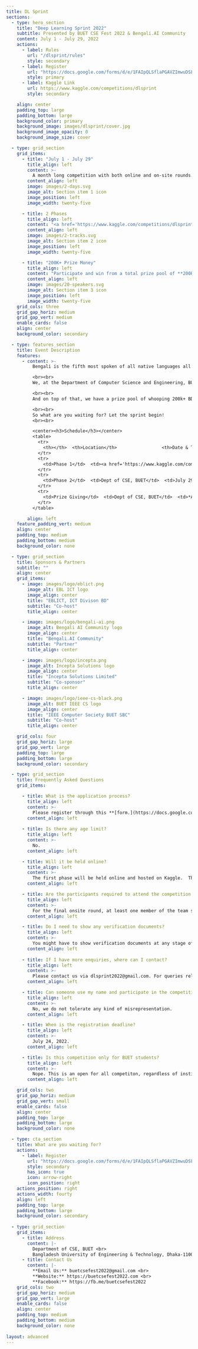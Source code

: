 ```yaml
---
title: DL Sprint
sections:
  - type: hero_section
    title: "Deep Learning Sprint 2022"
    subtitle: Presented by BUET CSE Fest 2022 & Bengali.AI Community
    content: July 1 - July 29, 2022
    actions:
      - label: Rules
        url: "/dlsprint/rules"
        style: secondary
      - label: Register
        url: "https://docs.google.com/forms/d/e/1FAIpQLSflaPGAVZImwuDSFiwZ7rrIs7F0nzptntbYHcrHvrfSZ2I1KA/viewform"
        style: primary
      - label: Kaggle Link
        url: https://www.kaggle.com/competitions/dlsprint
        style: secondary

    align: center
    padding_top: large
    padding_bottom: large
    background_color: primary
    background_image: images/dlsprint/cover.jpg
    background_image_opacity: 0
    background_image_size: cover

  - type: grid_section
    grid_items:
      - title: "July 1 - July 29"
        title_align: left
        content: >-
          A month long competition with both online and on-site rounds.
        content_align: left
        image: images/2-days.svg
        image_alt: Section item 1 icon
        image_position: left
        image_width: twenty-five

      - title: 2 Phases
        title_align: left
        content: "<a href='https://www.kaggle.com/competitions/dlsprint' target='_blank'>**Phase 1:** July 1 - July 25</a><br>**Phase 2:** July 29"
        content_align: left
        image: images/2-tracks.svg
        image_alt: Section item 2 icon
        image_position: left
        image_width: twenty-five

      - title: "200K+ Prize Money"
        title_align: left
        content: "Participate and win from a total prize pool of **200K+ BDT**"
        content_align: left
        image: images/20-speakers.svg
        image_alt: Section item 3 icon
        image_position: left
        image_width: twenty-five
    grid_cols: three
    grid_gap_horiz: medium
    grid_gap_vert: medium
    enable_cards: false
    align: center
    background_color: secondary

  - type: features_section
    title: Event Description
    features:
      - content: >-
          Bengali is the fifth most spoken of all native languages all over the world. But so far very little work has been done on Bengali Speech Transcription. Considering the large audience and far reaching opportunities, there’s significant business and educational interest in developing AI that can be used in Bengali ASR (Automatic Speech Recognition).

          <br><br>
          We, at the Department of Computer Science and Engineering, BUET, in partnership with Bengali.AI, are glad to present the very first Bengali ASR competition of its kind, DL Sprint with a newly released dataset as part of BUET CSE Fest 2022. The event is co-sponsored by Incepta Solutions, co-hosted by EBLICT Project (ICT Division ) and IEEE Computer Society BUET Student Branch Chapter. In case you are not familiar with the problem, you will have human voice audio as the input and have to correctly predict the sentence that is present in the audio. We will be using a novel dataset collected and curated by Bengali.Ai for Bengali Speech to Text transcription. By participating in the competition, you will accelerate Bengali ASR research and help enable the progress of Bengali language in the AI space. We have also prepared workshop sessions  to get you off the mark for those of you who are beginners in this domain.

          <br><br>
          And on top of that, we have a prize pool of whooping 200k+ BDT  for the winners! The competition is also open for all. So, no matter if you are a student or a professional, you have a shot at this. We also have very special prizes for BUET teams. Keep an eye on the event to know more!

          <br><br>
          So what are you waiting for? Let the sprint begin!
          <br><br>

          <center><h3>Schedule</h3></center>
          <table>
            <tr>
              <th></th>  <th>Location</th>                 <th>Date & Time</th>  
            </tr>
            <tr>
              <td>Phase 1</td>  <td><a href='https://www.kaggle.com/competitions/dlsprint' target='_blank'>Kaggle</a></td>             <td>July 1 - July 25, 2022</td>
            </tr>
            <tr>
              <td>Phase 2</td>  <td>Dept of CSE, BUET</td>  <td>July 29, 2022</td>
            </tr>
            <tr>
              <td>Prize Giving</td>  <td>Dept of CSE, BUET</td>  <td>*August 6, 2022</td>
            </tr>
          </table>

        align: left
    feature_padding_vert: medium
    align: center
    padding_top: medium
    padding_bottom: medium
    background_color: none

  - type: grid_section
    title: Sponsors & Partners
    subtitle: ""
    align: center
    grid_items:
      - image: images/logo/eblict.png
        image_alt: EBL ICT logo
        image_align: center
        title: "EBLICT, ICT Divison BD"
        subtitle: "Co-host"
        title_align: center

      - image: images/logo/bengali-ai.png
        image_alt: Bengali AI Community logo
        image_align: center
        title: "Bengali.AI Community"
        subtitle: "Partner"
        title_align: center

      - image: images/logo/incepta.png
        image_alt: Incepta Solutions logo
        image_align: center
        title: "Incepta Solutions Limited"
        subtitle: "Co-sponsor"
        title_align: center

      - image: images/logo/ieee-cs-black.png
        image_alt: BUET IEEE CS logo
        image_align: center
        title: "IEEE Computer Society BUET SBC"
        subtitle: "Co-host"
        title_align: center

    grid_cols: four
    grid_gap_horiz: large
    grid_gap_vert: large
    padding_top: large
    padding_bottom: large
    background_color: secondary

  - type: grid_section
    title: Frequently Asked Questions
    grid_items:

      - title: What is the application process?
        title_align: left
        content: >-
          Please register through this **[form.](https://docs.google.com/forms/d/e/1FAIpQLSflaPGAVZImwuDSFiwZ7rrIs7F0nzptntbYHcrHvrfSZ2I1KA/viewform)**
        content_align: left
      
      - title: Is there any age limit?
        title_align: left
        content: >-
          No.
        content_align: left

      - title: Will it be held online?
        title_align: left
        content: >-
          The first phase will be held online and hosted on Kaggle.  The competition link will be available on July 1, 2022. The final round will be held on the premises of the Department of CSE, BUET
        content_align: left

      - title: Are the participants required to attend the competition physically?
        title_align: left
        content: >-
          For the final onsite round, at least one member of the team should be present physically at the premises of  Department of CSE, BUET.
        content_align: left

      - title: Do I need to show any verification documents?
        title_align: left
        content: >-
          You might have to show verification documents at any stage of the competition if the DL Sprint Organizing Committee wishes to verify you.
        content_align: left
      
      - title: If I have more enquiries, where can I contact?
        title_align: left
        content: >-
          Please contact us via dlsprint2022@gmail.com. For queries related to the competition problem, please post it on the discussion of the Kaggle competition page of DL Sprint.
        content_align: left

      - title: Can someone use my name and participate in the competition?
        title_align: left
        content: >-
          No, we do not tolerate any kind of misrepresentation.
        content_align: left

      - title: When is the registration deadline?
        title_align: left
        content: >-
          July 24, 2022.
        content_align: left

      - title: Is this competition only for BUET students?
        title_align: left
        content: >-
          Nope. This is an open for all competiton, regardless of institution. Graduates and professionals can also join.
        content_align: left

    grid_cols: two
    grid_gap_horiz: medium
    grid_gap_vert: small
    enable_cards: false
    align: center
    padding_top: large
    padding_bottom: large
    background_color: none

  - type: cta_section
    title: What are you waiting for?
    actions:
      - label: Register
        url: "https://docs.google.com/forms/d/e/1FAIpQLSflaPGAVZImwuDSFiwZ7rrIs7F0nzptntbYHcrHvrfSZ2I1KA/viewform"
        style: secondary
        has_icon: true
        icon: arrow-right
        icon_position: right
    actions_position: right
    actions_width: fourty
    align: left
    padding_top: large
    padding_bottom: large
    background_color: secondary
  
  - type: grid_section
    grid_items:
      - title: Address
        content: |-
          Department of CSE, BUET <br>
          Bangladesh University of Engineering & Technology, Dhaka-1100 <br>
      - title: Contact Us
        content: |-
          **Email Us:** buetcsefest2022@gmail.com <br>
          **Website:** https://buetcsefest2022.com <br>
          **Facebook:** https://fb.me/buetcsefest2022
    grid_cols: two
    grid_gap_horiz: medium
    grid_gap_vert: large
    enable_cards: false
    align: center
    padding_top: medium
    padding_bottom: medium
    background_color: none
    
layout: advanced
---
```

